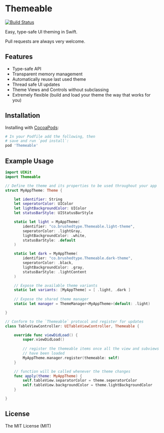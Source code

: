 # Themeable

[![Build Status](https://travis-ci.org/edwellbrook/Themeable.svg?branch=master)](https://travis-ci.org/edwellbrook/Themeable)

Easy, type-safe UI theming in Swift.

Pull requests are always very welcome.

## Features

- Type-safe API
- Transparent memory management
- Automatically reuse last used theme
- Thread safe UI updates
- Theme Views and Controls without subclassing
- Extremely flexible (build and load your theme the way that works for you)

## Installation

Installing with [CocoaPods](https://cocoapods.org):

```ruby
# In your Podfile add the following, then
# save and run `pod install`:
pod 'Themeable'
```

## Example Usage

```swift
import UIKit
import Themeable

// Define the theme and its properties to be used throughout your app
struct MyAppTheme: Theme {

    let identifier: String
    let seperatorColor: UIColor
    let lightBackgroundColor: UIColor
    let statusBarStyle: UIStatusBarStyle

    static let light = MyAppTheme(
        identifier: "co.brushedtype.Themeable.light-theme",
        seperatorColor: .lightGray,
        lightBackgroundColor: .white,
        statusBarStyle: .default
    )

    static let dark = MyAppTheme(
        identifier: "co.brushedtype.Themeable.dark-theme",
        seperatorColor: .black,
        lightBackgroundColor: .gray,
        statusBarStyle: .lightContent
    )

    // Expose the available theme variants
    static let variants: [MyAppTheme] = [ .light, .dark ]
    
    // Expose the shared theme manager
    static let manager = ThemeManager<MyAppTheme>(default: .light)

}

// Conform to the `Themeable` protocol and register for updates
class TableViewController: UITableViewController, Themeable {

    override func viewDidLoad() {
        super.viewDidLoad()
        
        // register the themeable items once all the view and subviews
        // have been loaded
        MyAppTheme.manager.register(themeable: self)
    }

    // function will be called whenever the theme changes
    func apply(theme: MyAppTheme) {
        self.tableView.separatorColor = theme.seperatorColor
        self.tableView.backgroundColor = theme.lightBackgroundColor
    }

}
```

## License

The MIT License (MIT)
